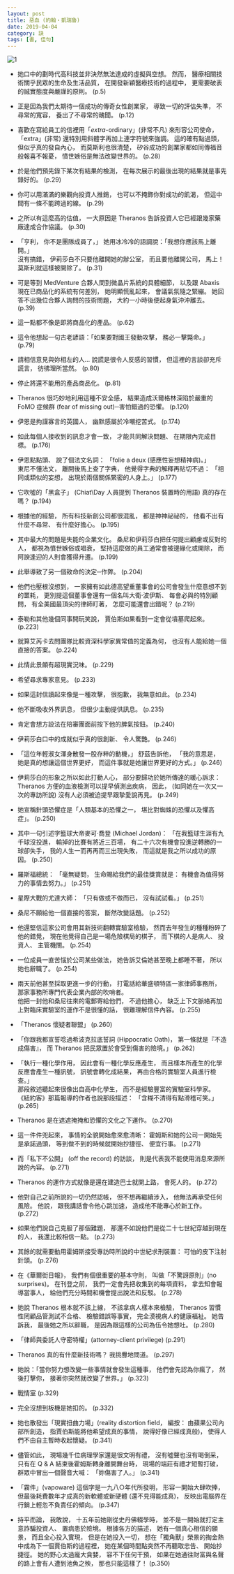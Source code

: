 ```yaml
---
layout: post
title: 惡血 (約翰‧凱瑞魯)
date: 2019-04-04
category: 訣
tags: [書, 佳句]
---
```


![1](/blog/assets/images/2019/badblood.jpg)

- 她口中的劃時代高科技並非決然無法達成的虛擬與空想。
然而， 醫療相關技術關乎民眾的生命及生活品質，
在開發新穎醫療技術的過程中，
更需要破表的誠實態度與嚴謹的原則。 (p.5)


- 正是因為我們太期待一個成功的傳奇女性創業家，
導致一切的評估失準，
不尋常的寬容，
養出了不尋常的醜聞。 (p.12)

<!--more-->


- 喜歡在寫給員工的信裡用「*extra*-ordinary」(非常不凡) 來形容公司使命，
「extra」(非常) 還特別用斜體字再加上連字符號來強調。
這的確有點過頭，
但似乎真的發自內心，
而莫斯利也很清楚，
矽谷成功的創業家都如同傳福音般報喜不報憂，
憤世嫉俗是無法改變世界的。 (p.28)


- 於是他們預先錄下某次有結果的檢測，
在每次展示的最後出現的結果就是事先錄好的。 (p.29)


- 你可以用滿滿的樂觀向投資人推銷，
也可以不掩飾你對成功的飢渴，
但這中間有一條不能跨過的線。 (p.29)


- 之所以有這麼高的估值，
一大原因是 Theranos 告訴投資人它已經跟幾家藥廠達成合作協議。 (p.30)


- 「亨利， 你不是團隊成員了，」
她用冰冷冷的語調說：「我想你應該馬上離開。」<br />
沒有搞錯，
伊莉莎白不只要他離開她的辦公室，
而且要他離開公司，
馬上！
莫斯利就這樣被開除了。 (p.31)


- 可是等到 MedVenture 合夥人問到微晶片系統的具體細節，
以及跟 Abaxis 現在已商品化的系統有何差別，
她明顯慌亂起來，
會議氣氛隨之緊繃。
她回答不出幾位合夥人詢問的技術問題，
大約一小時後便起身氣沖沖離去。 (p.39)


- 這一點都不像是即將商品化的產品。 (p.62)


- 這令他想起一句古老諺語：「如果要對國王發動攻擊，
務必一擊斃命。」 (p.79)


- 請相信意見與妳相左的人... 說謊是很令人反感的習慣，
但這裡的言談卻充斥謊言，
彷彿理所當然。 (p.80)


- 停止將還不能用的產品商品化。 (p.81)


- Theranos 很巧妙地利用這種不安全感，
結果造成沃爾格林深陷於嚴重的 FoMO 症候群 (fear of missing out)─害怕錯過的恐懼。 (p.120)


- 伊恩是拘謹寡言的英國人，
幽默感屬於冷嘲挖苦式。 (p.174)


- 如此每個人接收到的訊息才會一致，
才能共同解決問題、 在期限內完成目標。 (p.176)


- 伊恩點點頭、 說了個法文名詞： 「folie a deux (感應性妄想精神病)。」<br />
東尼不懂法文，
離開後馬上查了字典，
他覺得字典的解釋再貼切不過： 「相同或類似的妄想，
出現於兩個關係緊密的人身上。」 (p.177)


- 它吹噓的「黑盒子」 (Chiat\Day 人員提到 Theranos 裝置時的用語) 真的存在嗎？ (p.194)


- 根據他的經驗，
所有科技新創公司都很混亂，
都是神神祕祕的，
他看不出有什麼不尋常、 有什麼好擔心。 (p.195)


- 其中最大的問題是失能的企業文化。
桑尼和伊莉莎白把任何提出顧慮或反對的人，
都視為憤世嫉俗或唱衰，
堅持這麼做的員工通常會被邊緣化或開除，
而阿諛逢迎的人則會獲得升遷。 (p.199)


- 此舉導致了另一個致命的決定─作弊。 (p.204)


- 他們也壓根沒想到，
一家擁有如此德高望重董事會的公司會發生什麼意想不到的噩耗，
更別提這個董事會還有一個名叫大衛‧波伊斯、 每會必與的特別顧問，
有全美國最頂尖的律師盯著，
怎麼可能還會出錯呢？ (p.219)


- 泰勒和其他幾個同事開玩笑說，
賈伯斯如果看到一定會從墳墓爬起來。 (p.223)


- 就算艾芮卡去問團隊比較資深科學家異常值的定義為何，
也沒有人能給她一個直接的答案。 (p.224)


- 此情此景頗有超現實況味。 (p.229)


- 希望尋求專家意見。 (p.233)


- 如果這封信讀起來像是一種攻擊，
很抱歉， 我無意如此。 (p.234)


- 他不斷吸收外界訊息，
但很少主動提供訊息。 (p.235)


- 肯定會想方設法在陪審團面前按下他的脾氣按鈕。 (p.240)


- 伊莉莎白口中的成就似乎真的很創新、 令人驚艷。 (p.246)


- 「這位年輕淑女渾身散發一股存粹的動機，」
舒茲告訴他，
「我的意思是，
她是真的想讓這個世界更好，
而這件事就是她讓世界更好的方式。」 (p.246)


- 伊莉莎白的形象之所以如此打動人心，
部分要歸功於她所傳達的暖心訴求： Theranos 方便的血液檢測可以提早偵測出疾病，
因此， (如同她在一次又一次的專訪所說) 沒有人必須被迫提早跟摯愛說再見。 (p.249)


- 她宣稱針頭恐懼症是「人類基本的恐懼之一，
堪比對蜘蛛的恐懼以及懼高症」。 (p.250)


- 其中一句引述字籃球大帝麥可‧喬登 (Michael Jordan)：
「在我籃球生涯有九千球沒投進，
輸掉的比賽有將近三百場，
有二十六次有機會投進逆轉勝的一球卻失手，
我的人生一而再再而三出現失敗，
而這就是我之所以成功的原因。 (p.250)


- 羅斯福總統： 「毫無疑問，
生命賜給我們的最佳獎賞就是： 有機會為值得努力的事情去努力。」 (p.251)


- 星際大戰的尤達大師： 「只有做或不做而已，
沒有試試看。」 (p.251)


- 桑尼不願給他一個直接的答案，
斷然改變話題。 (p.252)


- 他還堅信這家公司會用其新技術翻轉實驗室檢驗，
然而去年發生的種種粉碎了他的錯覺，
現在他覺得自己是一場危險棋局的棋子，
而下棋的人是病人、 投資人、 主管機關。 (p.254)


- 一位成員一直苦惱於公司某些做法，
她告訴艾倫她甚至晚上都睡不著，
所以她也辭職了。 (p.254)


- 兩天前他甚至採取更進一步的行動，
打電話給華盛頓特區一家律師事務所，
那家事務所專門代表企業內部的吹哨者。<br />
他把一封他和桑尼往來的電郵寄給他們，
不過他擔心，
缺乏上下文脈絡再加上對臨床實驗室的運作不是很懂的話，
很難理解信件內容。 (p.255)


- 「Theranos 懷疑者聯盟」 (p.260)


- 「你跟我都宣誓唸過希波克拉底誓詞 (Hippocratic Oath)，
第一條就是『不造成傷害』，
而 Theranos 把民眾置於會受到傷害的險境。」 (p.262)


- 「執行一種化學作用，
因此會有一種化學反應產生，
而且樣本所產生的化學反應會產生一種訊號，
訊號會轉化成結果，
再由合格的實驗室人員進行檢查。」<br />
那段敘述聽起來很像出自高中化學生，
而不是經驗豐富的實驗室科學家。
《紐約客》那篇報導的作者也說那段描述： 「含糊不清得有點滑稽可笑。」 (p.265)


- Theranos 是在遮遮掩掩和恐懼的文化之下運作。 (p.270)


- 這一件件兜起來，
事情的全貌開始愈來愈清晰： 霍姆斯和她的公司一開始先是承諾過頭，
等到做不到的時候就開始抄捷徑、 便宜行事。 (p.271)


- 而「私下不公開」 (off the record) 的訪談，
則是代表我不能使用消息來源所說的內容。 (p.271)


- Theranos 的運作方式就像是還在建造巴士就開上路， 會死人的。 (p.272)


- 他對自己之前所說的一切仍然認帳，
但不想再繼續涉入，
他無法再承受任何風險。
他說，
跟我講話會令他心跳加速，
造成他不能專心於新工作。 (p.272)


- 如果他們說自己克服了那個難題，
那還不如說他們是從二十七世紀穿越到現在的人，
我還比較相信一點。 (p.273)


- 其餘的就需要動用霍姆斯接受專訪時所說的中世紀求刑裝置： 可怕的皮下注射針頭。 (p.276)


- 在《華爾街日報》，
我們有個很重要的基本守則，
叫做「不驚訝原則」(no surprises)。
在刊登之前，
我們一定會先把收集到的每項資料，
拿去知會報導當事人，
給他們充分時間和機會提出說法和反駁。 (p.278)


- 她說 Theranos 根本就不該上線，
不該拿病人樣本來檢驗，
Theranos 習慣性罔顧品管測試不合格、 檢驗錯誤等事實，
完全漠視病人的健康福祉。
她告訴我，
最後她之所以辭職，
是因為跟這樣的公司為伍令她想吐。 (p.280)


- 「律師與委託人守密特權」(attorney-client privilege) (p.291)


- Theranos 真的有什麼新技術嗎？
我挑釁地問道。 (p.297)


- 她說：「當你努力想改變一些事情就會發生這種事，
他們會先認為你瘋了，
然後打擊你，
接著你突然就改變了世界。」 (p.323)


- 戰情室 (p.329)


- 完全沒想到板機是她扣的。 (p.332)


- 她也散發出「現實扭曲力場」(reality distortion field，
編按： 由蘋果公司內部所創造，
指賈伯斯能將他希望成真的事情，
說得好像已經成真般)，
使得人們不由自主暫時收起懷疑。 (p.341)


- 儘管如此，
現場幾千位病理學家還是很文明有禮，
沒有噓聲也沒有喝倒采，
只有在 Q & A 結束後霍姆斯轉身離開舞台時，
現場的端莊有禮才短暫打破，
群眾中冒出一個聲音大喊： 「妳傷害了人。」 (p.341)


- 「霧件」(vapoware) 這個字是一九八○年代所發明，
形容一開始大肆吹捧，
但最後耗費數年才成真的新軟體或新硬體 (還不見得能成真)，
反映出電腦界在行銷上輕忽不負責任的傾向。 (p.347)


- 持平而論，
我敢說，
十五年前她剛從史丹佛輟學時，
並不是一開始就打定主意詐騙投資人、 置病患於險境。
根據各方的描述，
她有一個真心相信的願景，
而且全心投入實現，
但是在她投入一切，
想在「獨角獸」榮景的掏金熱中成為下一個賈伯斯的過程裡，
她在某個時間點突然不再聽取忠告、 開始抄捷徑。
她的野心太過龐大貪婪，
容不下任何干預，
如果在她通往財富與名聲的路上會有人遭到池魚之殃，
那也只能這樣了！ (p.350)
